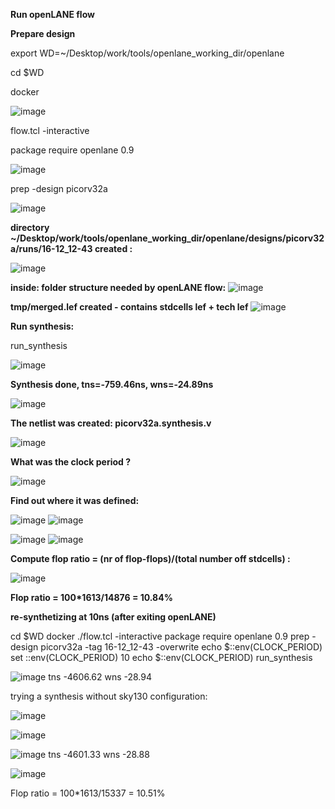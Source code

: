 **Run openLANE flow**

**Prepare design**

export WD=~/Desktop/work/tools/openlane_working_dir/openlane

cd $WD

docker

![image](https://github.com/user-attachments/assets/e92a482f-0b48-4469-9e00-94635dd243e3)

flow.tcl -interactive

package require openlane 0.9

![image](https://github.com/user-attachments/assets/ad651f49-75c1-47db-8642-4d565ed2360d)

prep -design picorv32a

![image](https://github.com/user-attachments/assets/3aa5bec3-3973-407d-81d3-5724129053a8)

**directory ~/Desktop/work/tools/openlane_working_dir/openlane/designs/picorv32a/runs/16-12_12-43 created :**

![image](https://github.com/user-attachments/assets/ff2d09f1-fe56-4961-b53f-b26660efd2e4)

**inside: folder structure needed by openLANE flow:**
![image](https://github.com/user-attachments/assets/13da1d7e-eb89-431f-a2c4-67c7cc7531c6)

**tmp/merged.lef created - contains stdcells lef + tech lef**
![image](https://github.com/user-attachments/assets/ff06b1d5-db79-42cf-b493-98f227c2b64e)

**Run synthesis:**

run_synthesis

![image](https://github.com/user-attachments/assets/31126b29-5069-4d09-b2be-45e08c3af9fd)

**Synthesis done, tns=-759.46ns, wns=-24.89ns**

![image](https://github.com/user-attachments/assets/6ae0d4d0-5c1d-4cae-8dbb-eeb453492d09)

**The netlist was created: picorv32a.synthesis.v**

![image](https://github.com/user-attachments/assets/af18136e-869a-4ff6-b841-d0d76a17b3de)

**What was the clock period ?**

![image](https://github.com/user-attachments/assets/357a3a55-1d2e-4ba4-abb8-a301cdd2037a)

**Find out where it was defined:**

![image](https://github.com/user-attachments/assets/f15ba0a8-c576-4399-8dc7-81c53b84113d)
![image](https://github.com/user-attachments/assets/e34a43a8-43c3-4413-901c-09c92fc46da2)

![image](https://github.com/user-attachments/assets/47c2c7d5-3b30-4fd0-aade-bbac8281cbb3)
![image](https://github.com/user-attachments/assets/432d4642-621f-4d4c-b37a-2c748fb37dce)

**Compute flop ratio = (nr of flop-flops)/(total number off stdcells) :**

![image](https://github.com/user-attachments/assets/4594ef7e-4a28-4afd-abe5-ab710ef1824b)

**Flop ratio = 100*1613/14876 = 10.84%**

**re-synthetizing at 10ns (after exiting openLANE)**

cd $WD
docker
./flow.tcl -interactive
package require openlane 0.9
prep -design picorv32a -tag 16-12_12-43 -overwrite
echo $::env(CLOCK_PERIOD)
set ::env(CLOCK_PERIOD) 10
echo $::env(CLOCK_PERIOD)
run_synthesis

![image](https://github.com/user-attachments/assets/3f79c97e-8fca-471e-b85f-f40452ad9812)
tns -4606.62 wns -28.94

trying a synthesis without sky130 configuration:

![image](https://github.com/user-attachments/assets/95774a3b-74fa-4a26-a959-d2b24db2fe28)

![image](https://github.com/user-attachments/assets/79b3fc2d-9abd-42ed-95bb-8cc5ef80968d)

![image](https://github.com/user-attachments/assets/0b227e79-5f9c-433b-94c4-a76771282845)
tns -4601.33 wns -28.88


![image](https://github.com/user-attachments/assets/d2eb012c-8287-49f1-a125-2ee561e81da1)

Flop ratio = 100*1613/15337 = 10.51%





